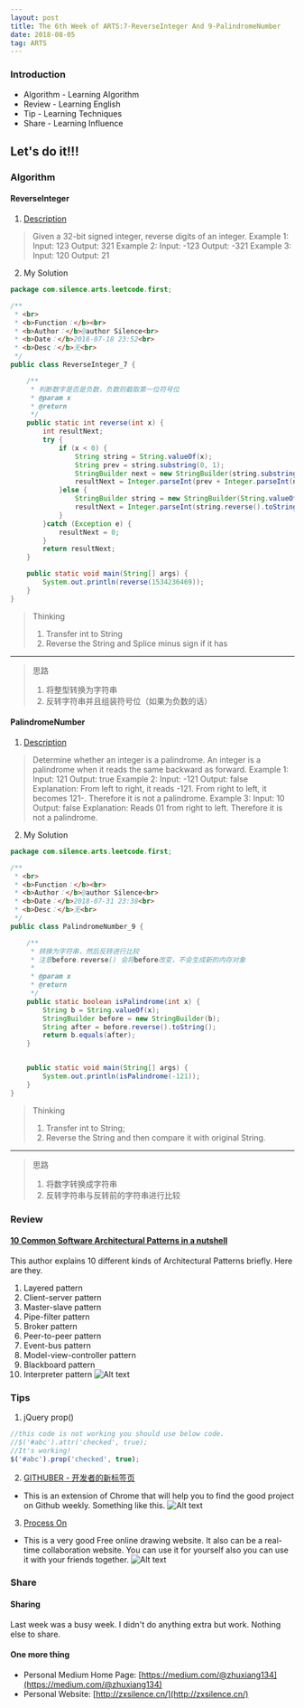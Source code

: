 ```yaml
---
layout: post
title: The 6th Week of ARTS:7-ReverseInteger And 9-PalindromeNumber
date: 2018-08-05
tag: ARTS
---
```


### Introduction
- Algorithm  - Learning Algorithm
- Review  - Learning English
- Tip - Learning Techniques
- Share - Learning Influence

## Let's do it!!!
### Algorithm
#### ReverseInteger

1. [Description](https://leetcode.com/problems/reverse-integer/description/)
> Given a 32-bit signed integer, reverse digits of an integer.
Example 1:
Input: 123
Output: 321
Example 2:
Input: -123
Output: -321
Example 3:
Input: 120
Output: 21


2. My Solution

```java
package com.silence.arts.leetcode.first;

/**
 * <br>
 * <b>Function：</b><br>
 * <b>Author：</b>@author Silence<br>
 * <b>Date：</b>2018-07-18 23:52<br>
 * <b>Desc：</b>无<br>
 */
public class ReverseInteger_7 {

    /**
     * 判断数字是否是负数，负数则截取第一位符号位
     * @param x
     * @return
     */
    public static int reverse(int x) {
        int resultNext;
        try {
            if (x < 0) {
                String string = String.valueOf(x);
                String prev = string.substring(0, 1);
                StringBuilder next = new StringBuilder(string.substring(1));
                resultNext = Integer.parseInt(prev + Integer.parseInt(next.reverse().toString()));
            }else {
                StringBuilder string = new StringBuilder(String.valueOf(x));
                resultNext = Integer.parseInt(string.reverse().toString());
            }
        }catch (Exception e) {
            resultNext = 0;
        }
        return resultNext;
    }

    public static void main(String[] args) {
        System.out.println(reverse(1534236469));
    }
}

```
> Thinking
> 1. Transfer int to String
> 2. Reverse the String and Splice minus sign if it has

---
> 思路
> 1. 将整型转换为字符串
> 2. 反转字符串并且组装符号位（如果为负数的话）


#### PalindromeNumber

1. [Description](https://leetcode.com/problems/palindrome-number/description/)
>Determine whether an integer is a palindrome. An integer is a palindrome when it reads the same backward as forward.
Example 1:
Input: 121
Output: true
Example 2:
Input: -121
Output: false
Explanation: From left to right, it reads -121. From right to left, it becomes 121-. Therefore it is not a palindrome.
Example 3:
Input: 10
Output: false
Explanation: Reads 01 from right to left. Therefore it is not a palindrome.

2. My Solution

```java
package com.silence.arts.leetcode.first;

/**
 * <br>
 * <b>Function：</b><br>
 * <b>Author：</b>@author Silence<br>
 * <b>Date：</b>2018-07-31 23:38<br>
 * <b>Desc：</b>无<br>
 */
public class PalindromeNumber_9 {

    /**
     * 转换为字符串，然后反转进行比较
     * 注意before.reverse() 会将before改变，不会生成新的内存对象
     *
     * @param x
     * @return
     */
    public static boolean isPalindrome(int x) {
        String b = String.valueOf(x);
        StringBuilder before = new StringBuilder(b);
        String after = before.reverse().toString();
        return b.equals(after);
    }


    public static void main(String[] args) {
        System.out.println(isPalindrome(-121));
    }
}

```
> Thinking
> 1. Transfer int to String;
> 2. Reverse the String and then compare it with original String.

---
> 思路
> 1. 将数字转换成字符串
> 2. 反转字符串与反转前的字符串进行比较

### Review
#### [10 Common Software Architectural Patterns in a nutshell](https://towardsdatascience.com/10-common-software-architectural-patterns-in-a-nutshell-a0b47a1e9013)

This author explains 10 different kinds of Architectural Patterns briefly. Here are they.
1. Layered pattern
2. Client-server pattern
3. Master-slave pattern
4. Pipe-filter pattern
5. Broker pattern
6. Peer-to-peer pattern
7. Event-bus pattern
8. Model-view-controller pattern
9. Blackboard pattern
10. Interpreter pattern
![Alt text](/images/posts/articles/2018-08-05/0.png)


### Tips

1. jQuery prop()
``` javascript
//this code is not working you should use below code.
//$('#abc').attr('checked', true);
//It's working!
$('#abc').prop('checked', true);
```

2. [GITHUBER - 开发者的新标签页](https://chrome.google.com/webstore/search/GITHUBER%20-%20%E5%BC%80%E5%8F%91%E8%80%85%E7%9A%84%E6%96%B0%E6%A0%87%E7%AD%BE%E9%A1%B5?hl=en-US)
- This is an extension of Chrome that will help you to find the good project on Github weekly. Something like this.
![Alt text](/images/posts/articles/2018-08-05/1.png)

3. [Process On](https://www.processon.com/i/56fdcf73e4b0fbb6c9630913)
- This is a very good Free online drawing website. It also can be a real-time collaboration website. You can use it for yourself also you can use it with your friends together.
![Alt text](/images/posts/articles/2018-08-05/2.png)

### Share
#### Sharing
Last week was a busy week. I didn't do anything extra but work. Nothing else to share.
#### One more thing
- Personal Medium Home Page: [https://medium.com/@zhuxiang134](https://medium.com/@zhuxiang134)
- Personal Website: [http://zxsilence.cn/](http://zxsilence.cn/)